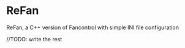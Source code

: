 # ReFan
ReFan, a C++ version of Fancontrol with simple INI file configuration

//TODO: write the rest
